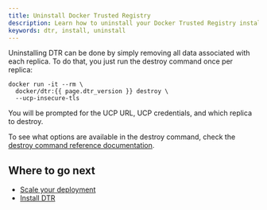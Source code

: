 ```yaml
---
title: Uninstall Docker Trusted Registry
description: Learn how to uninstall your Docker Trusted Registry installation.
keywords: dtr, install, uninstall
---
```


Uninstalling DTR can be done by simply removing all data associated with each
replica. To do that, you just run the destroy command once per replica:

```none
docker run -it --rm \
  docker/dtr:{{ page.dtr_version }} destroy \
  --ucp-insecure-tls
```

You will be prompted for the UCP URL, UCP credentials, and which replica to
destroy.

To see what options are available in the destroy command, check the
[destroy command reference documentation](/reference/dtr/2.5/cli/destroy.md).

## Where to go next

* [Scale your deployment](../configure/set-up-high-availability.md)
* [Install DTR](index.md)
